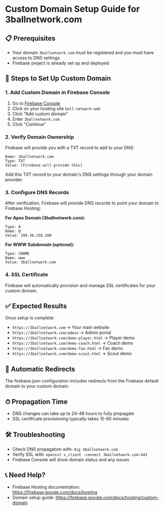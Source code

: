 # Custom Domain Setup Guide for 3ballnetwork.com

## 📋 Prerequisites
- Your domain `3ballnetwork.com` must be registered and you must have access to DNS settings
- Firebase project is already set up and deployed

## 🔧 Steps to Set Up Custom Domain

### 1. Add Custom Domain in Firebase Console
1. Go to [Firebase Console](https://console.firebase.google.com/project/ball-network-web/hosting/sites)
2. Click on your hosting site `ball-network-web`
3. Click "Add custom domain"
4. Enter `3ballnetwork.com`
5. Click "Continue"

### 2. Verify Domain Ownership
Firebase will provide you with a TXT record to add to your DNS:
```
Name: 3ballnetwork.com
Type: TXT
Value: [Firebase will provide this]
```

Add this TXT record to your domain's DNS settings through your domain provider.

### 3. Configure DNS Records
After verification, Firebase will provide DNS records to point your domain to Firebase Hosting:

**For Apex Domain (3ballnetwork.com):**
```
Type: A
Name: @
Value: 199.36.158.100
```

**For WWW Subdomain (optional):**
```
Type: CNAME
Name: www
Value: 3ballnetwork.com
```

### 4. SSL Certificate
Firebase will automatically provision and manage SSL certificates for your custom domain.

## ✅ Expected Results
Once setup is complete:
- `https://3ballnetwork.com` → Your main website
- `https://3ballnetwork.com/admin` → Admin portal
- `https://3ballnetwork.com/demo-player.html` → Player demo
- `https://3ballnetwork.com/demo-coach.html` → Coach demo
- `https://3ballnetwork.com/demo-fan.html` → Fan demo
- `https://3ballnetwork.com/demo-scout.html` → Scout demo

## 🔄 Automatic Redirects
The firebase.json configuration includes redirects from the Firebase default domain to your custom domain.

## ⏱ Propagation Time
- DNS changes can take up to 24-48 hours to fully propagate
- SSL certificate provisioning typically takes 15-60 minutes

## 🛠 Troubleshooting
- Check DNS propagation with: `dig 3ballnetwork.com`
- Verify SSL with: `openssl s_client -connect 3ballnetwork.com:443`
- Firebase Console will show domain status and any issues

## 📞 Need Help?
- Firebase Hosting documentation: https://firebase.google.com/docs/hosting
- Domain setup guide: https://firebase.google.com/docs/hosting/custom-domain
